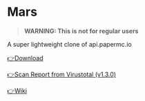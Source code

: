 # Mars
> **WARNING: This is not for regular users**

A super lightweight clone of api.papermc.io

[👉Download](https://github.com/LevelTranic/Mars/releases)

[👉Scan Report from Virustotal (v1.3.0)](https://www.virustotal.com/gui/file/c1fcd8fd0a2704209d8bf1512537b9fa7cd761048a2d4a413bb954e8026e4804?nocache=1)

[👉Wiki](https://github.com/LevelTranic/Mars/wiki)
